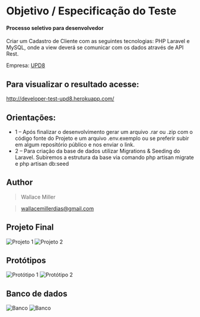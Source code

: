 # Objetivo / Especificação do Teste
#### Processo seletivo para desenvolvedor

Criar um Cadastro de Cliente com as seguintes tecnologias: PHP Laravel e MySQL, onde a view deverá se comunicar com os dados através de API Rest.

Empresa: [UPD8](https://www.upd8.com.br/)

## Para visualizar o resultado acesse:

http://developer-test-upd8.herokuapp.com/

## Orientações:
- 1 – Após finalizar o desenvolvimento gerar um arquivo .rar ou .zip com o código fonte do Projeto e um arquivo .env.exemplo ou se preferir subir em algum repositório público e nos enviar o link.
- 2 – Para criação da base de dados utilizar Migrations & Seeding do Laravel. Subiremos a estrutura da base via comando php artisan migrate e php artisan db:seed

## Author
>Wallace Miller

>wallacemillerdias@gmail.com

## Projeto Final
![Projeto 1](https://raw.githubusercontent.com/wallacemillerdias/php-developer-test-upd8/main/public/prototipos/4.png)
![Projeto 2](https://raw.githubusercontent.com/wallacemillerdias/php-developer-test-upd8/main/public/prototipos/5.png)


## Protótipos
![Protótipo 1](https://raw.githubusercontent.com/wallacemillerdias/php-developer-test-upd8/main/public/prototipos/1.png)
![Protótipo 2](https://raw.githubusercontent.com/wallacemillerdias/php-developer-test-upd8/main/public/prototipos/2.png)

## Banco de dados
![Banco](https://raw.githubusercontent.com/wallacemillerdias/php-developer-test-upd8/master/public/prototipos/3.png)
![Banco](https://github.com/wallacemillerdias/php-developer-test-upd8/master/public/prototipos/3.png)

